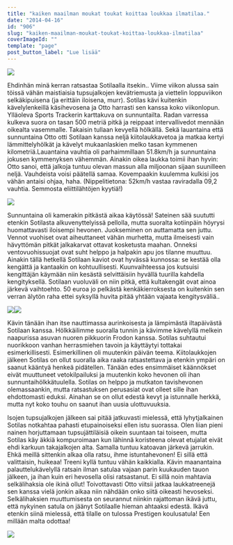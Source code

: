 ```yaml
---
title: "kaiken maailman moukat toukat koittaa loukkaa ilmatilaa."
date: "2014-04-16"
id: "906"
slug: "kaiken-maailman-moukat-toukat-koittaa-loukkaa-ilmatilaa"
coverImageId: ""
template: "page"
post_button_label: "Lue lisää"
---
```


[![](/images/vauhtei_.png)](http://1.bp.blogspot.com/-uTxc8HoVOuo/U04_rsXC7SI/AAAAAAAAIU0/YNgPc_zQ8LE/s1600/vauhtei_.png)

  

Ehdinhän minä kerran ratsastaa Sotilaalla itsekin.. Viime viikon alussa sain töissä vähän maistiaisia tupsujalkojen kevätriemusta ja viettelin loppuviikon selkäkipuisena (ja erittäin iloisena, murr). Sotilas kävi kuitenkin kävelylenkeillä käsihevosena ja Otto harrasti sen kanssa koko viikonlopun. Ylläoleva Sports Trackerin karttakuva on sunnuntailta. Radan varressa kulkeva suora on tasan 500 metriä pitkä ja reippaat intervallivedot mennään oikealta vasemmalle. Takaisin tullaan kevyellä hölkällä. Sekä lauantaina että sunnuntaina Otto otti Sotilaan kanssa neljä kiitolaukkavetoa ja matkaa kertyi lämmittelyhölkät ja kävelyt mukaanlaskien melko tasan kymmenen kilometriä.Lauantaina vauhtia oli parhaimmillaan 51.8km/h ja sunnuntaina jokusen kymmenyksen vähemmän. Ainakin oikea laukka toimii ihan hyvin: Otto sanoi, että jalkoja tuntuu olevan massun alla miljoonan sijaan suunilleen neljä. Vauhdeista voisi päätellä samaa. Kovempaakin kuulemma kulkisi jos vähän antaisi ohjaa, haha. (Nippelitietona: 52km/h vastaa raviradalla 09,2 vauhtia. Semmosta eliittilähtöjen kyytiä!)

  

[![](/images/_MG_4689_.png)](http://4.bp.blogspot.com/-QbPdTy6PO4I/U04-6AZkw7I/AAAAAAAAIUc/wNqCkv2k6mI/s1600/_MG_4689_.png)

  

Sunnuntaina oli kamerakin pitkästä aikaa käytössä! Sateinen sää suututti etenkin Sotilasta alkuvenyttelyissä pellolla, mutta suoralta kotiinpäin höyrysi huomattavasti iloisempi hevonen. Juokseminen on auttamatta sen juttu. Vennot vuohiset ovat aiheuttaneet vähän murhetta, mutta ilmeisesti vain hävyttömän pitkät jalkakarvat ottavat kosketusta maahan. Onneksi ventovuohissuojat ovat suht helppo ja halpakin apu jos tilanne muuttuu. Ainakin tällä hetkellä Sotilaan kaviot ovat hyvässä kunnossa: se kestää olla kengättä ja kantaakin on kohtuullisesti. Kuunvaihteessa jos kutsuisi kengittäjän käymään niin kesästä selvittäisiin hyvällä tuurilla kahdella kengityksellä. Sotilaan vuoluväli on niin pitkä, että kultakengät ovat ainoa järkevä vaihtoehto. 50 euroa jo pelkästä kenkäkierroksesta on kuitenkin sen verran älytön raha ettei syksyllä huvita pitää yhtään vajaata kengitysväliä..  
  

[![](/images/_MG_4673_.png)](http://2.bp.blogspot.com/-pYLF2xFawkI/U065Hg-ZhyI/AAAAAAAAIVc/0stSqsWtggA/s1600/_MG_4673_.png)[![](/images/_MG_4678_.png)](http://1.bp.blogspot.com/-YcwyWhzHuZ0/U065HtkSp3I/AAAAAAAAIVg/xWMjc4YX-pg/s1600/_MG_4678_.png)

  
Kävin tänään ihan itse nauttimassa aurinkoisesta ja lämpimästä iltapäivästä Sotilaan kanssa. Hölkkäilimme suoralla tunnin ja kävimme kävelyllä melkein naapurissa asuvan nuoren pikkuorin Frodon kanssa. Sotilas suhtautui nuorikkoon vanhan herrasmiehen tavoin ja käyttäytyi tottakai esimerkillisesti. Esimerkillinen oli muutenkin päivän teema. Kiitolaukkojen jälkeen Sotilas on ollut suoralla aika raaka ratsastettava ja etenkin ympäri on saanut kääntyä henkeä pidätellen. Tänään edes ensimmäiset käännökset eivät muuttuneet vetokilpailuksi ja muutenkin koko hevonen oli ihan sunnuntaihölkkätuulella. Sotilas on helppo ja mutkaton tavishevonen olemassaankin, mutta ratsastuksen perusasiat ovat olleet sille ihan ehdottomasti eduksi. Ainahan se on ollut edestä kevyt ja istunnalle herkkä, mutta nyt koko touhu on saanut ihan uusia ulottuvuuksia.  
  
Isojen tupsujalkojen jälkeen sai pitää jatkuvasti mielessä, että lyhytjalkainen Sotilas notkahtaa pahasti etupainoiseksi ellen istu suorassa. Olen liian pieni nainen horjuttamaan tupsujättiläisiä oikein suuntaan tai toiseen, mutta Sotilas käy äkkiä kompuroimaan kun lähinnä koristeena olevat etujalat eivät ehdi karkuun takajalkojen alta. Samalla tuntuu katoavan järkevä jarrukin. Ehkä meillä sittenkin alkaa olla ratsu, ihme istuntahevonen! Ei sillä että valittaisin, huikeaa! Treeni kyllä tuntuu vähän kaikkialla. Kävin maanantaina palauttelukävelyllä ratsain ilman satulaa vajaan parin kuukauden tauon jälkeen, ja ihan kuin eri hevosella olisi ratsastanut. Ei sillä noin mahtavia selkälihaksia ole ikinä ollut! Toivottavasti Otto viitsii jatkaa laukkatreenejä sen kanssa vielä jonkin aikaa niin nähdään onko siitä oikeasti hevoseksi. Selkälihaksien muuttumisesta on seurannut niinkin rajattoman ikävä juttu, että nykyinen satula on jäänyt Sotilaalle hieman ahtaaksi edestä. Ikävä etenkin siinä mielessä, että tilalle on tulossa Prestigen koulusatula! Een millään malta odottaa!  
  

[![](/images/_MG_4741_.png)](http://4.bp.blogspot.com/-C4icH-kU4CM/U065HSdgkGI/AAAAAAAAIVk/V7oghsowVOY/s1600/_MG_4741_.png)
